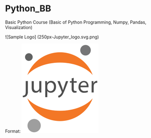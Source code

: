 # Python_BB
Basic Python Course (Basic of Python Programming, Numpy, Pandas, Visualization)

![Sample Logo] (250px-Jupyter_logo.svg.png)

Format: ![Alt Text](250px-Jupyter_logo.svg.png)
